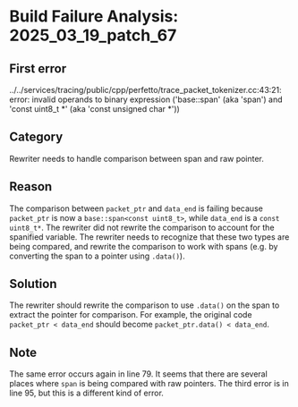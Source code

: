 # Build Failure Analysis: 2025_03_19_patch_67

## First error

../../services/tracing/public/cpp/perfetto/trace_packet_tokenizer.cc:43:21: error: invalid operands to binary expression ('base::span<const uint8_t>' (aka 'span<const unsigned char>') and 'const uint8_t *' (aka 'const unsigned char *'))

## Category
Rewriter needs to handle comparison between span and raw pointer.

## Reason
The comparison between `packet_ptr` and `data_end` is failing because `packet_ptr` is now a `base::span<const uint8_t>`, while `data_end` is a `const uint8_t*`. The rewriter did not rewrite the comparison to account for the spanified variable. The rewriter needs to recognize that these two types are being compared, and rewrite the comparison to work with spans (e.g. by converting the span to a pointer using `.data()`).

## Solution
The rewriter should rewrite the comparison to use `.data()` on the span to extract the pointer for comparison. For example, the original code `packet_ptr < data_end` should become `packet_ptr.data() < data_end`.

## Note
The same error occurs again in line 79. It seems that there are several places where `span` is being compared with raw pointers.
The third error is in line 95, but this is a different kind of error.